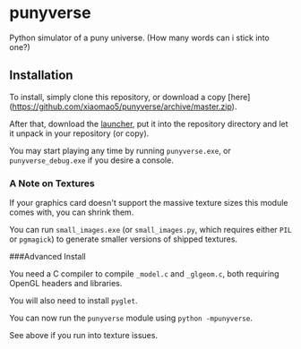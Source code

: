 punyverse
=========

Python simulator of a puny universe. (How many words can i stick into one?)

Installation
------------

To install, simply clone this repository, or download a copy [here]
(https://github.com/xiaomao5/punyverse/archive/master.zip).

After that, download the [launcher](https://github.com/xiaomao5/punyverse/releases/download/launcher0.2/launcher.exe),
put it into the repository directory and let it unpack in your repository (or copy).

You may start playing any time by running `punyverse.exe`, or `punyverse_debug.exe` if you desire a console.

### A Note on Textures

If your graphics card doesn't support the massive texture sizes this module comes with, you can shrink them.

You can run `small_images.exe` (or `small_images.py`, which requires either `PIL` or `pgmagick`) to generate
smaller versions of shipped textures.

###Advanced Install

You need a C compiler to compile `_model.c` and `_glgeom.c`, both requiring OpenGL headers and libraries.

You will also need to install `pyglet`.

You can now run the `punyverse` module using `python -mpunyverse`.

See above if you run into texture issues.
